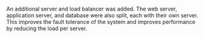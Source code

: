An additional server and load balancer was added. The web server, application server, and database were also split, each with their own server. This improves the fault tolerance of the system and improves performance by reducing the load per server.
